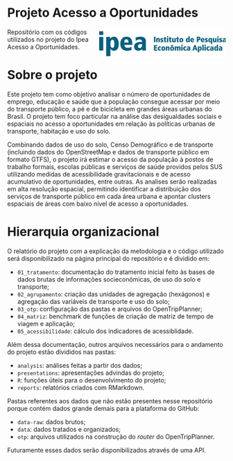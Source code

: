# Projeto Acesso a Oportunidades

<p><img src="figure/ipea.jpg" alt="Ipea" style="float:right;height:70px;">
Repositório com os códigos utilizados no projeto do Ipea Acesso a Oportunidades.</p>

# Sobre o projeto

Este projeto tem como objetivo analisar o número de oportunidades de emprego, educação e saúde que a população consegue acessar por meio do transporte público, a pé e de bicicleta em grandes áreas urbanas do Brasil. O projeto tem foco particular na análise das desigualdades sociais e espaciais no acesso a oportunidades em relação às políticas urbanas de transporte, habitação e uso do solo.

Combinando dados de uso do solo, Censo Demográfico e de transporte (incluindo dados do OpenStreetMap e dados de transporte público em formato GTFS), o projeto irá estimar o acesso da população à postos de trabalho formais, escolas públicas e serviços de saúde providos pelos SUS utilizando medidas de acessibilidade gravitacionais e de acesso acumulativo de oportunidades, entre outras. As analises serão realizadas em alta resolução espacial, permitindo identificar a distribuição dos serviços de transporte público em cada área urbana e apontar clusters espaciais de áreas com baixo nível de acesso a oportunidades. 

# Hierarquia organizacional

O relatório do projeto com a explicação da metodologia e o código utilizado será disponibilizado na página principal do repositório e é dividido em:

- ``01_tratamento``: documentação do tratamento inicial feito às bases de dados brutas de informações socieconômicas, de uso do solo e transporte;
- ``02_agrupamento``: criação das unidades de agregação (hexágonos) e agregação das variáveis de transporte e uso do solo;
- ``03_otp``: configuração das pastas e arquivos do OpenTripPlanner;
- ``04_matriz``: benchmark de funções de criação de matriz de tempo de viagem e aplicação;
- ``05_acessibilidade``: cálculo dos indicadores de acessiblidade.

Além dessa documentação, outros arquivos necessários para o andamento do projeto estão divididos nas pastas:

- ``analysis``: análises feitas a partir dos dados;
- ``presentations``: apresentações advindas do projeto;
- ``R``: funções úteis para o desenvolvimento do projeto;
- ``reports``: relatórios criados com RMarkdown.

Pastas referentes aos dados que não estão presentes nesse repositório porque contém dados grande demais para a plataforma do GitHub:

- ``data-raw``: dados brutos;
- ``data``: dados tratados e organizados;
- ``otp``: arquivos utilizados na construção do _router_ do OpenTripPlanner.

Futuramente esses dados serão disponibilizados através de uma API.